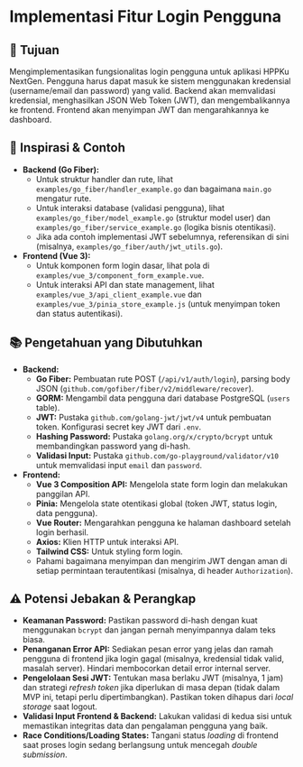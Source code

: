 # Implementasi Fitur Login Pengguna

## 🎯 Tujuan
Mengimplementasikan fungsionalitas login pengguna untuk aplikasi HPPKu NextGen. Pengguna harus dapat masuk ke sistem menggunakan kredensial (username/email dan password) yang valid. Backend akan memvalidasi kredensial, menghasilkan JSON Web Token (JWT), dan mengembalikannya ke frontend. Frontend akan menyimpan JWT dan mengarahkannya ke dashboard.

## 🎨 Inspirasi & Contoh
* **Backend (Go Fiber):**
    * Untuk struktur handler dan rute, lihat `examples/go_fiber/handler_example.go` dan bagaimana `main.go` mengatur rute.
    * Untuk interaksi database (validasi pengguna), lihat `examples/go_fiber/model_example.go` (struktur model user) dan `examples/go_fiber/service_example.go` (logika bisnis otentikasi).
    * Jika ada contoh implementasi JWT sebelumnya, referensikan di sini (misalnya, `examples/go_fiber/auth/jwt_utils.go`).
* **Frontend (Vue 3):**
    * Untuk komponen form login dasar, lihat pola di `examples/vue_3/component_form_example.vue`.
    * Untuk interaksi API dan state management, lihat `examples/vue_3/api_client_example.vue` dan `examples/vue_3/pinia_store_example.js` (untuk menyimpan token dan status autentikasi).

## 📚 Pengetahuan yang Dibutuhkan
* **Backend:**
    * **Go Fiber:** Pembuatan rute POST (`/api/v1/auth/login`), parsing body JSON (`github.com/gofiber/fiber/v2/middleware/recover`).
    * **GORM:** Mengambil data pengguna dari database PostgreSQL (`users` table).
    * **JWT:** Pustaka `github.com/golang-jwt/jwt/v4` untuk pembuatan token. Konfigurasi secret key JWT dari `.env`.
    * **Hashing Password:** Pustaka `golang.org/x/crypto/bcrypt` untuk membandingkan password yang di-hash.
    * **Validasi Input:** Pustaka `github.com/go-playground/validator/v10` untuk memvalidasi input `email` dan `password`.
* **Frontend:**
    * **Vue 3 Composition API:** Mengelola state form login dan melakukan panggilan API.
    * **Pinia:** Mengelola state otentikasi global (token JWT, status login, data pengguna).
    * **Vue Router:** Mengarahkan pengguna ke halaman dashboard setelah login berhasil.
    * **Axios:** Klien HTTP untuk interaksi API.
    * **Tailwind CSS:** Untuk styling form login.
    * Pahami bagaimana menyimpan dan mengirim JWT dengan aman di setiap permintaan terautentikasi (misalnya, di header `Authorization`).

## ⚠️ Potensi Jebakan & Perangkap
* **Keamanan Password:** Pastikan password di-hash dengan kuat menggunakan `bcrypt` dan jangan pernah menyimpannya dalam teks biasa.
* **Penanganan Error API:** Sediakan pesan error yang jelas dan ramah pengguna di frontend jika login gagal (misalnya, kredensial tidak valid, masalah server). Hindari membocorkan detail error internal server.
* **Pengelolaan Sesi JWT:** Tentukan masa berlaku JWT (misalnya, 1 jam) dan strategi *refresh token* jika diperlukan di masa depan (tidak dalam MVP ini, tetapi perlu dipertimbangkan). Pastikan token dihapus dari *local storage* saat logout.
* **Validasi Input Frontend & Backend:** Lakukan validasi di kedua sisi untuk memastikan integritas data dan pengalaman pengguna yang baik.
* **Race Conditions/Loading States:** Tangani status *loading* di frontend saat proses login sedang berlangsung untuk mencegah *double submission*.